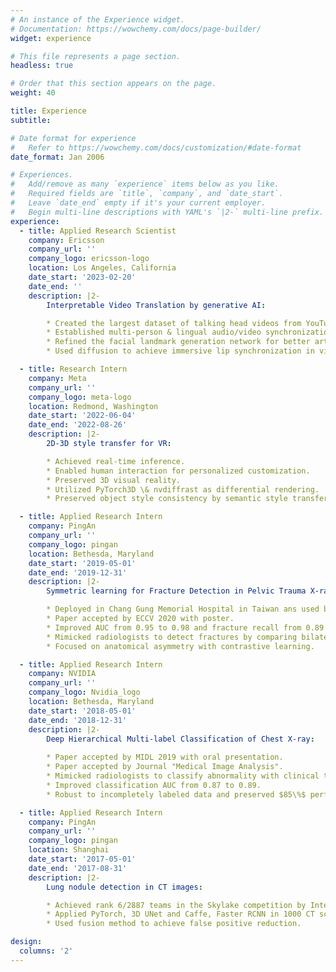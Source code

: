 ```yaml
---
# An instance of the Experience widget.
# Documentation: https://wowchemy.com/docs/page-builder/
widget: experience

# This file represents a page section.
headless: true

# Order that this section appears on the page.
weight: 40

title: Experience
subtitle:

# Date format for experience
#   Refer to https://wowchemy.com/docs/customization/#date-format
date_format: Jan 2006

# Experiences.
#   Add/remove as many `experience` items below as you like.
#   Required fields are `title`, `company`, and `date_start`.
#   Leave `date_end` empty if it's your current employer.
#   Begin multi-line descriptions with YAML's `|2-` multi-line prefix.
experience:
  - title: Applied Research Scientist
    company: Ericsson
    company_url: ''
    company_logo: ericsson-logo
    location: Los Angeles, California
    date_start: '2023-02-20'
    date_end: ''
    description: |2-
        Interpretable Video Translation by generative AI:

        * Created the largest dataset of talking head videos from YouTube. 
        * Established multi-person & lingual audio/video synchronization.
        * Refined the facial landmark generation network for better articulation. 
        * Used diffusion to achieve immersive lip synchronization in videos with translated audio.

  - title: Research Intern
    company: Meta
    company_url: ''
    company_logo: meta-logo
    location: Redmond, Washington
    date_start: '2022-06-04'
    date_end: '2022-08-26'
    description: |2-
        2D-3D style transfer for VR:

        * Achieved real-time inference.
        * Enabled human interaction for personalized customization.
        * Preserved 3D visual reality.
        * Utilized PyTorch3D \& nvdiffrast as differential rendering.
        * Preserved object style consistency by semantic style transfer.

  - title: Applied Research Intern
    company: PingAn
    company_url: ''
    company_logo: pingan
    location: Bethesda, Maryland
    date_start: '2019-05-01'
    date_end: '2019-12-31'
    description: |2-
        Symmetric learning for Fracture Detection in Pelvic Trauma X-ray:

        * Deployed in Chang Gung Memorial Hospital in Taiwan ans used by > 5000 patients. 
        * Paper accepted by ECCV 2020 with poster.
        * Improved AUC from 0.95 to 0.98 and fracture recall from 0.89 to 0.93 (FPR=0.1).
        * Mimicked radiologists to detect fractures by comparing bilateral symmetric regions.
        * Focused on anatomical asymmetry with contrastive learning.

  - title: Applied Research Intern
    company: NVIDIA
    company_url: ''
    company_logo: Nvidia_logo
    location: Bethesda, Maryland
    date_start: '2018-05-01'
    date_end: '2018-12-31'
    description: |2-
        Deep Hierarchical Multi-label Classification of Chest X-ray:
    
        * Paper accepted by MIDL 2019 with oral presentation.
        * Paper accepted by Journal "Medical Image Analysis".
        * Mimicked radiologists to classify abnormality with clinical taxonomy.
        * Improved classification AUC from 0.87 to 0.89.
        * Robust to incompletely labeled data and preserved $85\%$ performance drop.

  - title: Applied Research Intern
    company: PingAn
    company_url: ''
    company_logo: pingan
    location: Shanghai
    date_start: '2017-05-01'
    date_end: '2017-08-31'
    description: |2-
        Lung nodule detection in CT images:

        * Achieved rank 6/2887 teams in the Skylake competition by Intel and Alibaba.
        * Applied PyTorch, 3D UNet and Caffe, Faster RCNN in 1000 CT scans.
        * Used fusion method to achieve false positive reduction.

design:
  columns: '2'
---
```


